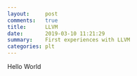 ```yaml
---
layout:     post
comments:   true
title:      LLVM
date:       2019-03-10 11:21:29
summary:    First experiences with LLVM
categories: plt
---
```


Hello World
